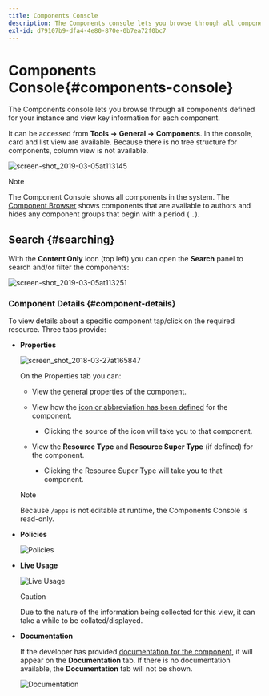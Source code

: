 ```yaml
---
title: Components Console
description: The Components console lets you browse through all components defined for your instance and view key information for each component.
exl-id: d79107b9-dfa4-4e80-870e-0b7ea72f0bc7
---
```

# Components Console{#components-console}

The Components console lets you browse through all components defined for your instance and view key information for each component.

It can be accessed from **Tools -&gt;** **General -&gt;** **Components**. In the console, card and list view are available. Because there is no tree structure for components, column view is not available.

![screen-shot_2019-03-05at113145](assets/screen-shot_2019-03-05at113145.png)

>[!NOTE]
>
>The Component Console shows all components in the system. The [Component Browser](/help/sites-authoring/author-environment-tools.md#components-browser) shows components that are available to authors and hides any component groups that begin with a period ( `.`).

## Search {#searching}

With the **Content Only** icon (top left) you can open the **Search** panel to search and/or filter the components:

![screen-shot_2019-03-05at113251](assets/screen-shot_2019-03-05at113251.png)

### Component Details {#component-details}

To view details about a specific component tap/click on the required resource. Three tabs provide:

* **Properties**

  ![screen_shot_2018-03-27at165847](assets/screen_shot_2018-03-27at165847.png)

  On the Properties tab you can:

    * View the general properties of the component.
    * View how the [icon or abbreviation has been defined](/help/sites-developing/components-basics.md#component-icon-in-touch-ui) for the component.

        * Clicking the source of the icon will take you to that component.

    * View the **Resource Type** and **Resource Super Type** (if defined) for the component.

        * Clicking the Resource Super Type will take you to that component.

  >[!NOTE]
  >
  >Because `/apps` is not editable at runtime, the Components Console is read-only.

* **Policies**

  ![Policies](assets/chlimage_1-169.png)

* **Live Usage**

  ![Live Usage](assets/chlimage_1-170.png)

  >[!CAUTION]
  >
  >Due to the nature of the information being collected for this view, it can take a while to be collated/displayed.

* **Documentation**

  If the developer has provided [documentation for the component](/help/sites-developing/developing-components.md#documenting-your-component), it will appear on the **Documentation** tab. If there is no documentation available, the **Documentation** tab will not be shown.

  ![Documentation](assets/chlimage_1-171.png)
